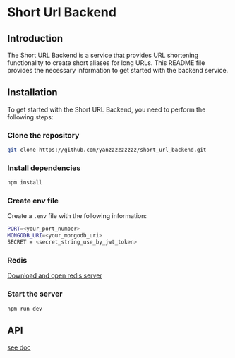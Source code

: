 # Short Url Backend

## Introduction

The Short URL Backend is a service that provides URL shortening functionality to create short aliases for long URLs. This README file provides the necessary information to get started with the backend service.

## Installation

To get started with the Short URL Backend, you need to perform the following steps:

### Clone the repository

```bash
git clone https://github.com/yanzzzzzzzzz/short_url_backend.git
```

### Install dependencies

```bash
npm install
```

### Create env file

Create a `.env` file with the following information:

```bash
PORT=<your_port_number>
MONGODB_URI=<your_mongodb_uri>
SECRET = <secret_string_use_by_jwt_token>
```

### Redis

[Download and open redis server](https://github.com/tporadowski/redis/releases)

### Start the server

```bash
npm run dev
```

## API

[see doc](/docs/api/short_url_api.md)
